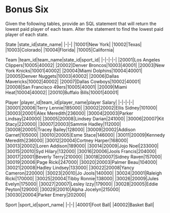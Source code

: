 # Bonus Six

Given the following tables, provide an SQL statement that will return the lowest paid player of each team. Alter the statement to find the lowest paid player of each state.

State
|state_id|state_name| 
|-|-|
|10001|New York|
|10002|Texas|
|10003|Colorado|
|10004|Florida|
|10005|California|

Team
|team_id|team_name|state_id|sport_id|
|-|-|-|-|
|20001|Los Angeles Clippers|10005|40002|
|20002|Denver Broncos|10003|40001|
|20003|New York Knicks|10001|40002|
|20004|Miami Dolphins|10004|40001|
|20005|Denver Nuggets|10003|40002|
|20006|Dallas Mavericks|10002|40002|
|20007|Dallas Cowboys|10002|40001|
|20008|San Francisco 49ers|10005|40001|
|20009|Miami Heat|10004|40002|
|20010|Buffalo Bills|10001|40001|



Player
|player_id|team_id|player_name|player Salary|
|-|-|-|-|
|30001|20006|Terry Lennie|185000|
|30002|20002|Ellis Sidney|101000|
|30003|20001|Alex Meredith|236000|
|30004|20003|Parker Lindsay|240000|
|30005|20008|Lindsey Darian|241000|
|30006|20007|Kit Stacy|220000|
|30007|20003|Sammie Hadley|112000|
|30008|20005|Tracey Bailey|128000|
|30009|20002|Addison Garnet|105000|
|30010|20005|Esme Stace|146000|
|30011|20009|Kennedy Meredith|236000|
|30012|20004|Cortney Harper|168000|
|30013|20002|Loren Addison|189000|
|30014|20009|Jojo Noel|233000|
|30015|20010|Syd Hilary|132000|
|30016|20006|Jools Francis|204000|
|30017|20001|Beverly Terry|210000|
|30018|20007|Sidney Raven|157000|
|30019|20006|Page Ricki|247000|
|30020|20003|Palmer Beau|104000|
|30021|20008|Hadley Lindsey|133000|
|30022|20008|Yancy Cameron|220000|
|30023|20010|Jo Jools|140000|
|30024|20001|Raleigh Ricki|170000|
|30025|20004|Tibby Ronnie|138000|
|30026|20009|Jules Evelyn|175000|
|30027|20007|Lesley Izzy|179000|
|30028|20005|Eddie Peyton|129000|
|30029|20010|Alpha Jocelyn|215000|
|30030|20004|Parker Emery|202000|

Sport
|sport_id|sport_name|
|-|-|
|40001|Foot Ball|
|40002|Basket Ball|